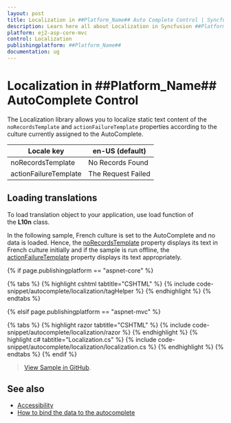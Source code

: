 ```yaml
---
layout: post
title: Localization in ##Platform_Name## Auto Complete Control | Syncfusion
description: Learn here all about Localization in Syncfusion ##Platform_Name## Auto Complete control of Syncfusion Essential JS 2 and more.
platform: ej2-asp-core-mvc
control: Localization
publishingplatform: ##Platform_Name##
documentation: ug
---
```



# Localization in ##Platform_Name## AutoComplete Control

The Localization library allows you to localize static text content of the `noRecordsTemplate` and `actionFailureTemplate` properties according to the culture currently assigned to the AutoComplete.

| Locale key | en-US (default)
|------|------
| noRecordsTemplate |  No Records Found
| actionFailureTemplate | The Request Failed

## Loading translations

To load translation object to your application, use load function of the **L10n** class.

In the following sample, French culture is set to the AutoComplete and no data is loaded. Hence, the [noRecordsTemplate](https://help.syncfusion.com/cr/cref_files/aspnetcore-js2/Syncfusion.EJ2~Syncfusion.EJ2.DropDowns.AutoCompleteBuilder~NoRecordsTemplate.html) property displays its text in French culture initially and if the sample is run offline, the [actionFailureTemplate](https://help.syncfusion.com/cr/cref_files/aspnetcore-js2/Syncfusion.EJ2~Syncfusion.EJ2.DropDowns.AutoCompleteBuilder~ActionFailureTemplate.html) property displays its text appropriately.

{% if page.publishingplatform == "aspnet-core" %}

{% tabs %}
{% highlight cshtml tabtitle="CSHTML" %}
{% include code-snippet/autocomplete/localization/tagHelper %}
{% endhighlight %}
{% endtabs %}

{% elsif page.publishingplatform == "aspnet-mvc" %}

{% tabs %}
{% highlight razor tabtitle="CSHTML" %}
{% include code-snippet/autocomplete/localization/razor %}
{% endhighlight %}
{% highlight c# tabtitle="Localization.cs" %}
{% include code-snippet/autocomplete/localization/localization.cs %}
{% endhighlight %}
{% endtabs %}
{% endif %}

> [View Sample in GitHub](https://github.com/SyncfusionExamples/ASP-NET-Core-UG-Examples/tree/main/AutoComplete/GroupingandFilreringSample).

## See also

* [Accessibility](./accessibility/)
* [How to bind the data to the autocomplete](./data-binding/)